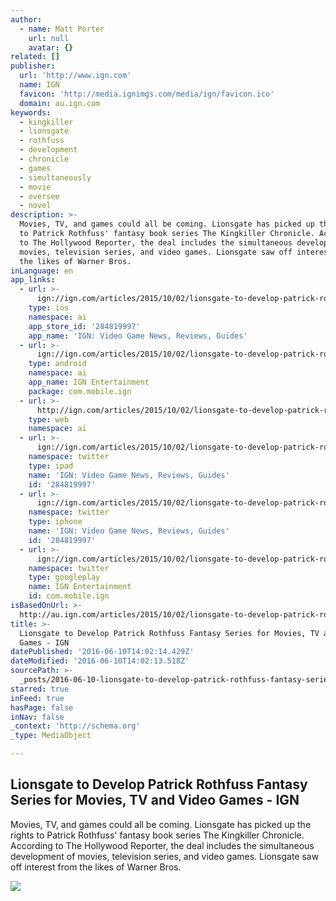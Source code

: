 ```yaml
---
author:
  - name: Matt Porter
    url: null
    avatar: {}
related: []
publisher:
  url: 'http://www.ign.com'
  name: IGN
  favicon: 'http://media.ignimgs.com/media/ign/favicon.ico'
  domain: au.ign.com
keywords:
  - kingkiller
  - lionsgate
  - rothfuss
  - development
  - chronicle
  - games
  - simultaneously
  - movie
  - oversee
  - novel
description: >-
  Movies, TV, and games could all be coming. Lionsgate has picked up the rights
  to Patrick Rothfuss' fantasy book series The Kingkiller Chronicle. According
  to The Hollywood Reporter, the deal includes the simultaneous development of
  movies, television series, and video games. Lionsgate saw off interest from
  the likes of Warner Bros.
inLanguage: en
app_links:
  - url: >-
      ign://ign.com/articles/2015/10/02/lionsgate-to-develop-patrick-rothfuss-fantasy-series-for-movies-tv-and-video-games
    type: ios
    namespace: ai
    app_store_id: '284819997'
    app_name: 'IGN: Video Game News, Reviews, Guides'
  - url: >-
      ign://ign.com/articles/2015/10/02/lionsgate-to-develop-patrick-rothfuss-fantasy-series-for-movies-tv-and-video-games
    type: android
    namespace: ai
    app_name: IGN Entertainment
    package: com.mobile.ign
  - url: >-
      http://ign.com/articles/2015/10/02/lionsgate-to-develop-patrick-rothfuss-fantasy-series-for-movies-tv-and-video-games
    type: web
    namespace: ai
  - url: >-
      ign://ign.com/articles/2015/10/02/lionsgate-to-develop-patrick-rothfuss-fantasy-series-for-movies-tv-and-video-games
    namespace: twitter
    type: ipad
    name: 'IGN: Video Game News, Reviews, Guides'
    id: '284819997'
  - url: >-
      ign://ign.com/articles/2015/10/02/lionsgate-to-develop-patrick-rothfuss-fantasy-series-for-movies-tv-and-video-games
    namespace: twitter
    type: iphone
    name: 'IGN: Video Game News, Reviews, Guides'
    id: '284819997'
  - url: >-
      ign://ign.com/articles/2015/10/02/lionsgate-to-develop-patrick-rothfuss-fantasy-series-for-movies-tv-and-video-games
    namespace: twitter
    type: googleplay
    name: IGN Entertainment
    id: com.mobile.ign
isBasedOnUrl: >-
  http://au.ign.com/articles/2015/10/02/lionsgate-to-develop-patrick-rothfuss-fantasy-series-for-movies-tv-and-video-games
title: >-
  Lionsgate to Develop Patrick Rothfuss Fantasy Series for Movies, TV and Video
  Games - IGN
datePublished: '2016-06-10T14:02:14.429Z'
dateModified: '2016-06-10T14:02:13.518Z'
sourcePath: >-
  _posts/2016-06-10-lionsgate-to-develop-patrick-rothfuss-fantasy-series-for-mov.md
starred: true
inFeed: true
hasPage: false
inNav: false
_context: 'http://schema.org'
_type: MediaObject

---
```

<article style=""><h1>Lionsgate to Develop Patrick Rothfuss Fantasy Series for Movies, TV and Video Games - IGN</h1><p>Movies, TV, and games could all be coming. Lionsgate has picked up the rights to Patrick Rothfuss' fantasy book series The Kingkiller Chronicle. According to The Hollywood Reporter, the deal includes the simultaneous development of movies, television series, and video games. Lionsgate saw off interest from the likes of Warner Bros.</p><img src="http://assets1.ignimgs.com/2015/10/02/authorpatrickrothfuss-h2015jpg-9b2f5f_1280w.jpg" /></article>